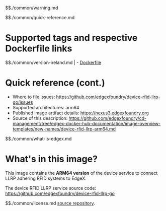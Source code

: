 $$./common/warning.md

$$./common/quick-reference.md

# Supported tags and respective Dockerfile links

$$./common/version-ireland.md |
        - [Dockerfile](https://github.com/edgexfoundry/device-rfid-llrp-go/blob/v1.0.0/Dockerfile)

# Quick reference (cont.)

- Where to file issues: https://github.com/edgexfoundry/device-rfid-llrp-go/issues
- Supported architectures: arm64
- Published image artifact details: https://nexus3.edgexfoundry.org
- Source of this description: https://github.com/edgexfoundry/cd-management/tree/edgex-docker-hub-documentation/image-overview-templates/new-names/device-rfid-llrp-arm64.md

$$./common/what-is-edgex.md

# What's in this image?

This image contains the **ARM64 version** of the device service to connect LLRP adhering RFID systems to EdgeX.

The device RFID LLRP service source code: <https://github.com/edgexfoundry/device-rfid-llrp-go>

$$./common/license.md
[source repository](https://github.com/edgexfoundry/device-rfid-llrp-go/tree/v1.0.0).
